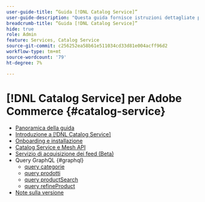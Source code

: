 ```yaml
---
user-guide-title: “Guida [!DNL Catalog Service]”
user-guide-description: "Questa guida fornisce istruzioni dettagliate per l’utilizzo di [!DNL Catalog Service] per Adobe Commerce."
breadcrumb-title: “Guida [!DNL Catalog Service]”
hide: true
role: Admin
feature: Services, Catalog Service
source-git-commit: c256252ea58b61e511034cd33d81e004acff96d2
workflow-type: tm+mt
source-wordcount: '79'
ht-degree: 7%

---
```


# [!DNL Catalog Service] per Adobe Commerce {#catalog-service}

- [Panoramica della guida](guide-overview.md)
- [Introduzione a [!DNL Catalog Service]](overview.md)
- [Onboarding e installazione](installation.md)
- [Catalog Service e Mesh API](mesh.md)
- [Servizio di acquisizione dei feed (Beta)](feed-ingestion.md)
- Query GraphQL {#graphql}
   - [query categorie](https://developer.adobe.com/commerce/webapi/graphql/schema/catalog-service/queries/categories/)
   - [query prodotti](https://developer.adobe.com/commerce/webapi/graphql/schema/catalog-service/queries/products/)
   - [query productSearch](https://developer.adobe.com/commerce/webapi/graphql/schema/catalog-service/queries/product-search/)
   - [query refineProduct](https://developer.adobe.com/commerce/webapi/graphql/schema/catalog-service/queries/refine-product/)
- [Note sulla versione](release-notes.md)
